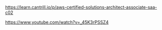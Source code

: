 https://learn.cantrill.io/p/aws-certified-solutions-architect-associate-saa-c02

https://www.youtube.com/watch?v=_45K3rPSSZ4